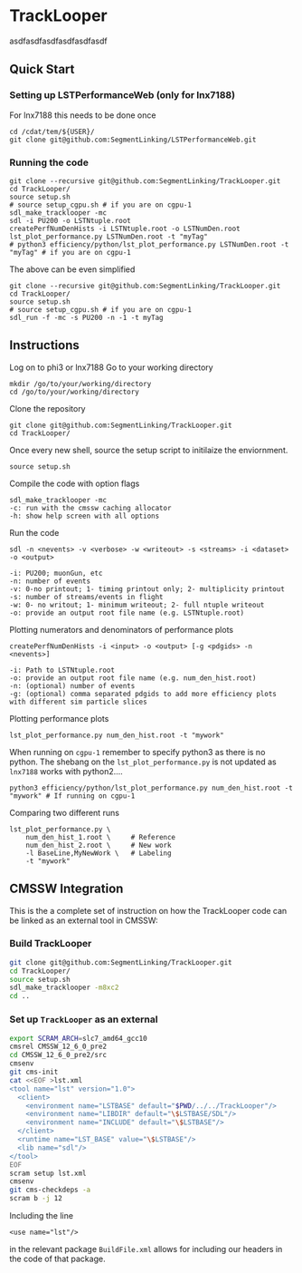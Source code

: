 # TrackLooper

asdfasdfasdfasdfasdfasdf
## Quick Start


### Setting up LSTPerformanceWeb (only for lnx7188)

For lnx7188 this needs to be done once

    cd /cdat/tem/${USER}/
    git clone git@github.com:SegmentLinking/LSTPerformanceWeb.git

### Running the code

    git clone --recursive git@github.com:SegmentLinking/TrackLooper.git
    cd TrackLooper/
    source setup.sh
    # source setup_cgpu.sh # if you are on cgpu-1
    sdl_make_tracklooper -mc
    sdl -i PU200 -o LSTNtuple.root
    createPerfNumDenHists -i LSTNtuple.root -o LSTNumDen.root
    lst_plot_performance.py LSTNumDen.root -t "myTag"
    # python3 efficiency/python/lst_plot_performance.py LSTNumDen.root -t "myTag" # if you are on cgpu-1

The above can be even simplified

    git clone --recursive git@github.com:SegmentLinking/TrackLooper.git
    cd TrackLooper/
    source setup.sh
    # source setup_cgpu.sh # if you are on cgpu-1
    sdl_run -f -mc -s PU200 -n -1 -t myTag

## Instructions

Log on to phi3 or lnx7188
Go to your working directory

    mkdir /go/to/your/working/directory
    cd /go/to/your/working/directory
    
Clone the repository

    git clone git@github.com:SegmentLinking/TrackLooper.git
    cd TrackLooper/

Once every new shell, source the setup script to initilaize the enviornment.

    source setup.sh

Compile the code with option flags

    sdl_make_tracklooper -mc
    -c: run with the cmssw caching allocator
    -h: show help screen with all options

Run the code
 
    sdl -n <nevents> -v <verbose> -w <writeout> -s <streams> -i <dataset> -o <output>

    -i: PU200; muonGun, etc
    -n: number of events
    -v: 0-no printout; 1- timing printout only; 2- multiplicity printout
    -s: number of streams/events in flight
    -w: 0- no writout; 1- minimum writeout; 2- full ntuple writeout
    -o: provide an output root file name (e.g. LSTNtuple.root)
    
Plotting numerators and denominators of performance plots

    createPerfNumDenHists -i <input> -o <output> [-g <pdgids> -n <nevents>]

    -i: Path to LSTNtuple.root
    -o: provide an output root file name (e.g. num_den_hist.root)
    -n: (optional) number of events
    -g: (optional) comma separated pdgids to add more efficiency plots with different sim particle slices
    
Plotting performance plots

    lst_plot_performance.py num_den_hist.root -t "mywork"

When running on ```cgpu-1``` remember to specify python3 as there is no python.
The shebang on the ```lst_plot_performance.py``` is not updated as ```lnx7188``` works with python2....

    python3 efficiency/python/lst_plot_performance.py num_den_hist.root -t "mywork" # If running on cgpu-1
                                                                                                                                                           
Comparing two different runs

    lst_plot_performance.py \
        num_den_hist_1.root \     # Reference
        num_den_hist_2.root \     # New work
        -l BaseLine,MyNewWork \   # Labeling
        -t "mywork"

## CMSSW Integration
This is the a complete set of instruction on how the TrackLooper code
can be linked as an external tool in CMSSW:

### Build TrackLooper
```bash
git clone git@github.com:SegmentLinking/TrackLooper.git
cd TrackLooper/
source setup.sh
sdl_make_tracklooper -m8xc2
cd ..
```

### Set up `TrackLooper` as an external
```bash
export SCRAM_ARCH=slc7_amd64_gcc10
cmsrel CMSSW_12_6_0_pre2
cd CMSSW_12_6_0_pre2/src
cmsenv
git cms-init
cat <<EOF >lst.xml
<tool name="lst" version="1.0">
  <client>
    <environment name="LSTBASE" default="$PWD/../../TrackLooper"/>
    <environment name="LIBDIR" default="\$LSTBASE/SDL"/>
    <environment name="INCLUDE" default="\$LSTBASE"/>
  </client>
  <runtime name="LST_BASE" value="\$LSTBASE"/>
  <lib name="sdl"/>
</tool>
EOF
scram setup lst.xml
cmsenv
git cms-checkdeps -a
scram b -j 12
```

Including the line
```
<use name="lst"/>
```
in the relevant package `BuildFile.xml` allows for
including our headers in the code of that package.
